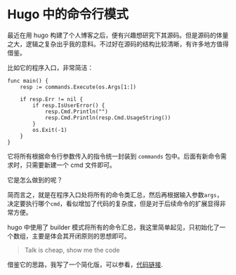 # Hugo 中的命令行模式


最近在用 hugo 构建了个人博客之后，便有兴趣想研究下其源码。但是源码的体量之大，逻辑之复杂出乎我的意料。不过好在源码的结构比较清晰，有许多地方值得借鉴。

比如它的程序入口，非常简洁：

```Golang
func main() {
	resp := commands.Execute(os.Args[1:])

	if resp.Err != nil {
		if resp.IsUserError() {
			resp.Cmd.Println("")
			resp.Cmd.Println(resp.Cmd.UsageString())
		}
		os.Exit(-1)
	}
}
```
它将所有根据命令行参数传入的指令统一封装到 ```commands``` 包中。后面有新命令需求时，只需要新建一个 cmd 文件即可。

它是怎么做到的呢？

简而言之，就是在程序入口处将所有的命令类汇总，然后再根据输入参数```args```，决定要执行哪个```cmd```，看似增加了代码的复杂度，但是对于后续命令的扩展显得非常方便。

hugo 中使用了 builder 模式将所有的命令汇总，我这里简单起见，只初始化了一个数组，主要是体会其开闭原则的思想即可。

> Talk is cheap, show me the code

借鉴它的思路，我写了一个简化版，可以参看，[代码链接](https://github.com/anriclee/GoPatterns/tree/main/cmdpattern).
